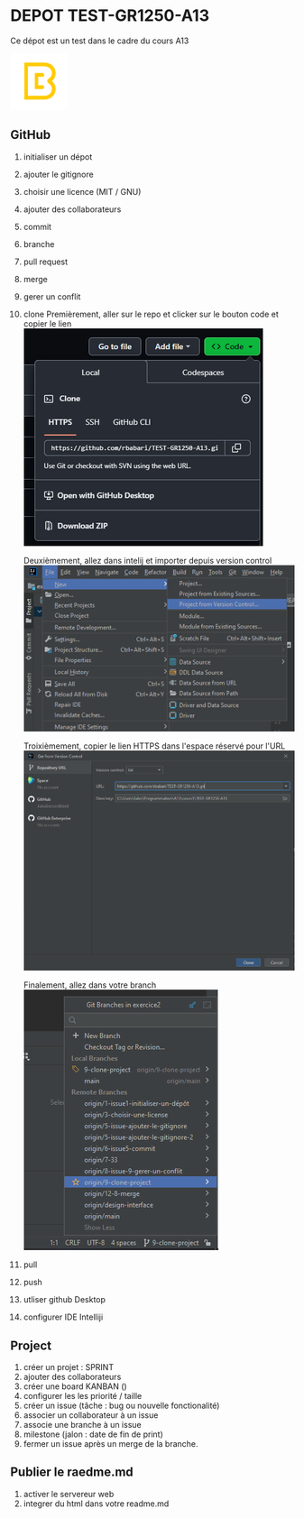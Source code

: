 # DEPOT TEST-GR1250-A13
Ce dépot est un test dans le cadre du cours A13

<img src="logo.png" alt="logo de l'institution" width="100px">


## GitHub
1. initialiser un dépot
2. ajouter le gitignore
3. choisir une licence (MIT / GNU) 
4. ajouter des collaborateurs
5. commit 
6. branche
7. pull request
8. merge
9. gerer un conflit 
10. clone
    Premièrement, aller sur le repo et clicker sur le bouton code et copier le lien
        <img src="clone_Screenshot.png">
   
    Deuxièmement, allez dans intelij et importer depuis version control
         <img src="clone_Screenshot2.png">
    
    Troixièmement, copier le lien HTTPS dans l'espace réservé pour l'URL
         <img src="clone_Screenshot3.PNG">
    
    Finalement, allez dans votre branch
         <img src="clone_Screenshot4.PNG">
11. pull
12. push
13. utliser github Desktop
14. configurer IDE Intelliji

## Project
1. créer un projet : SPRINT
2. ajouter des collaborateurs
3. créer une board KANBAN ()
4. configurer les les priorité / taille
5. créer un issue (tâche : bug ou nouvelle fonctionalité)
6. associer un collaborateur à un issue
7. associe une branche à un issue
8. milestone (jalon : date de fin de print)
9. fermer un issue après un merge de la branche.

## Publier le raedme.md
1. activer le servereur web
2. integrer du html dans votre readme.md

